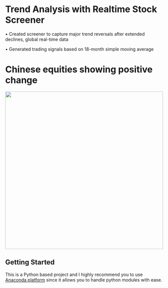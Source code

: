 # Trend Analysis with Realtime Stock Screener

•	Created screener to capture major trend reversals after extended declines, global real-time data

•	Generated trading signals based on 18-month simple moving average

# Chinese equities showing positive change

<img src="https://github.com/ejenkins-001/Realtime-Stock-Screener/blob/master/Silver.JPG" height="500">

## Getting Started
This is a Python based project and I highly recommend you to use [Anaconda platform](https://www.anaconda.com/) since it allows you to handle python modules with ease. 
